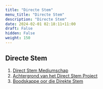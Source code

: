 ```yaml
---
title: "Directe Stem"
menu_title: "Directe Stem"
description: "Directe Stem"
date: 2024-02-01 02:18:11+11:00
draft: False
hidden: False
weight: 150
---
```

## Directe Stem

1. [Direct Stem Mediumschap](/15-nl-direct-voice/15-1-nl-dv-mediumship/)
2. [Achtergrond van het Direct Stem Project](/15-nl-direct-voice/15-2-nl-background-to-dv-project/)
3. [Boodskappe oor die Direkte Stem](/15-nl-direct-voice/15-3-nl-dv-messages/)
